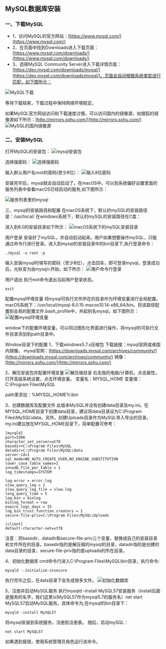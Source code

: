 ## MySQL数据库安装

### 一、下载MySQL

* 1、访问MySQL的官方网站：[https://www.mysql.com/](https://www.mysql.com/)
* 2、在页面中找到Downloads进入下载页面：[https://www.mysql.com/downloads/](https://www.mysql.com/downloads/)
* 3、选择MySQL Community
  Server进入下载详情页面：[https://dev.mysql.com/downloads/mysql/](https://dev.mysql.com/downloads/mysql/)。页面会自动根据系统类型进行匹配，如下图所示：

![MySQL下载](./img/WX20191008-144205@2x.png)

等待下载结束，下载过程中保持网络环境稳定。

如果MySQL官方网站访问和下载速度过慢，可以访问国内的镜像源，如搜狐的镜像源如下所示：[http://mirrors.sohu.com/](http://mirrors.sohu.com/)
![MySQL的国内镜像源](./img/WX20191008-150927@2x.png)

### 二、安装MySQL

打开MySQL的安装包：
![mysql安装包](./img/WX20191008-151411@2x.png)

选择强密码：
![选择强密码](./img/WX20191008-151512@2x.png)

输入默认用户名root的密码(至少8位）：
![输入8位密码](./img/WX20191008-151614@2x.png)

安装完毕后，mysql就会自动启动了。在macOS中，可以到系统偏好设置里面的服务列表中查看macOS已经启动的服务,如下图所示：

![服务列表里的mysql](./img/WX20191008-152058@2x.png)

三、mysql的安装路径和配置 在macOS系统下，默认的mySQL的安装路径是：/usr/local/ 在windows系统下，默认的mySQL的安装路径在C盘：

进入到8.0的安装目录如下所示：
![macOS系统下的mySQL安装目录](./img/WX20191008-153513@2x.png)

用户登录 安装好了mySQL，并自动启动起来。用户如果想要操作mySQL，只能通过命令行进行登录。进入到mysql的安装目录中的bin目录下,执行登录命令：

```
./mysql -u root -p
```

输入安装mysql时填写的密码（至少8位），点击回车，即可登录mysql。登录成功后，光标变为由mysql>开始，如下所示：
![用户命令行登录](./img/WX20191008-153158@2x.png)

用户退出 执行exit命令退出当前用户登录状态。

```
exit
```

配置mysql环境变量 将mysql可执行文件所在的目录作为环境变量进行全局配置。
macOS系统下：/usr/local/mysql-8.0.15-macos10.14-x86_64/bin。将该路径配置到全局的配置文件.bash_profile中，并起别名mysql。如下图所示：
![配置mysql环境变量](./img/WX20191008-155430@2x.png)

window下的配置环境变量，可以同过图形化界面进行操作，将mysql的可执行文件目录添加到path目录中。

Window目录下的配置 1、下载windows5.7.x压缩包 下载链接：mysql官网或者国内镜像。
mysql官网：[https://downloads.mysql.com/archives/community/](https://downloads.mysql.com/archives/community/)
镜像：[http://mirrors.sohu.com/](http://mirrors.sohu.com/)

2、解压安装包并配置环境变量
![解压缩目录](./img/WX20191014-002041@2x.png)
右击我的电脑/计算机，点击属性，打开高级系统设置，点击环境变量。 变量名：MYSQL_HOME 变量值：C:\Program Files\MySQL

path里添加：%MYSQL_HOME%\bin

3、创建数据库及配置文件 此版本MySQL并没有创建data目录及my.ini。在MYSQL_HOME目录下创建data目录，建议将data目录设为C:\Program
Files\MySQL\data。另外，创建Uploads目录作为MySQL导入导出的目录。my.ini建议放在MYSQL_HOME目录下，简单配置可参考：

```
[mysqld]
port=3306
character_set_server=utf8
basedir=C:\Program Files\MySQL
datadir=C:\Program Files\MySQL\data
server-id=1
sql_mode=NO_AUTO_CREATE_USER,NO_ENGINE_SUBSTITUTION
lower_case_table_names=1
innodb_file_per_table = 1
log_timestamps=SYSTEM

log-error = error.log
slow_query_log = 1
slow_query_log_file = slow.log
long_query_time = 5
log-bin = binlog
binlog_format = row
expire_logs_days = 15
log_bin_trust_function_creators = 1
secure-file-priv=C:\Program Files\MySQL\Uploads

[client]   
default-character-set=utf8
```

注意：将basedir、datadir和secure-file-priv三个变量，替换成自己的安装目录和文件所在的目录。basedir指的是解压缩的mysql的目录，datadir指的是创建的data目录的目录，secure-file-priv指的是uploads的所在目录。

4、初始化数据库 cmd命令行进入C:\Program Files\MySQL\bin目录，执行命令:

```
mysqld --initialize-insecure
```

执行完毕之后，在data目录下会生成很多文件。
![初始化数据库](./img/WX20191014-003025@2x.png)

5、注册并启动MySQL服务 执行mysqld –install MySQL57安装服务（install后面是服务的名字，我们这里以MySQL57作为mysql5.7的服务名）net start
MySQL57启动MySQL服务。具体命令为,在mysql的bin目录下：

 ```
 mysqld -install MySQL57
 ```

将mysql安装到系统服务，注册到注册表。 随后，启动mySQL：

 ```
 net start MySQL57
 ```

如果遇到报错，使用系统管理员角色运行该命令。


